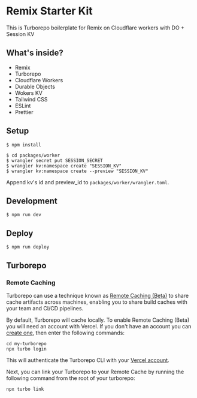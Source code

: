 # Remix Starter Kit

This is Turborepo boilerplate for Remix on Cloudflare workers with DO + Session KV

## What's inside?

- Remix
- Turborepo
- Cloudflare Workers
- Durable Objects
- Wokers KV
- Tailwind CSS
- ESLint
- Prettier

## Setup

```
$ npm install
```

```
$ cd packages/worker
$ wrangler secret put SESSION_SECRET
$ wrangler kv:namespace create "SESSION_KV"
$ wrangler kv:namespace create --preview "SESSION_KV"
```

Append kv's id and preview_id to `packages/worker/wrangler.toml`.

## Development

```
$ npm run dev
```

## Deploy

```
$ npm run deploy
```

## Turborepo
### Remote Caching

Turborepo can use a technique known as [Remote Caching (Beta)](https://turborepo.org/docs/core-concepts/remote-caching) to share cache artifacts across machines, enabling you to share build caches with your team and CI/CD pipelines.

By default, Turborepo will cache locally. To enable Remote Caching (Beta) you will need an account with Vercel. If you don't have an account you can [create one](https://vercel.com/signup), then enter the following commands:

```
cd my-turborepo
npx turbo login
```

This will authenticate the Turborepo CLI with your [Vercel account](https://vercel.com/docs/concepts/personal-accounts/overview).

Next, you can link your Turborepo to your Remote Cache by running the following command from the root of your turborepo:

```
npx turbo link
```
